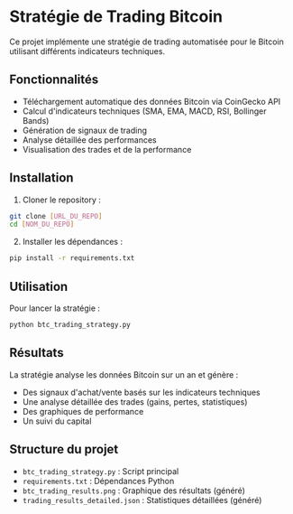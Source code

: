 # Stratégie de Trading Bitcoin

Ce projet implémente une stratégie de trading automatisée pour le Bitcoin utilisant différents indicateurs techniques.

## Fonctionnalités

- Téléchargement automatique des données Bitcoin via CoinGecko API
- Calcul d'indicateurs techniques (SMA, EMA, MACD, RSI, Bollinger Bands)
- Génération de signaux de trading
- Analyse détaillée des performances
- Visualisation des trades et de la performance

## Installation

1. Cloner le repository :
```bash
git clone [URL_DU_REPO]
cd [NOM_DU_REPO]
```

2. Installer les dépendances :
```bash
pip install -r requirements.txt
```

## Utilisation

Pour lancer la stratégie :
```bash
python btc_trading_strategy.py
```

## Résultats

La stratégie analyse les données Bitcoin sur un an et génère :
- Des signaux d'achat/vente basés sur les indicateurs techniques
- Une analyse détaillée des trades (gains, pertes, statistiques)
- Des graphiques de performance
- Un suivi du capital

## Structure du projet

- `btc_trading_strategy.py` : Script principal
- `requirements.txt` : Dépendances Python
- `btc_trading_results.png` : Graphique des résultats (généré)
- `trading_results_detailed.json` : Statistiques détaillées (généré) 